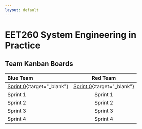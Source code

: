 ```yaml
---
layout: default
---
```


# EET260 System Engineering in Practice

## Team Kanban Boards

| Blue Team      | Red Team     | 
| :------------- | :----------: |
|  [Sprint 0](https://trello.com/b/Qddf0TNq){:target="_blank"}      | [Sprint 0](https://trello.com/b/29Xz63yo){:target="_blank"}     |
|  Sprint 1      | Sprint 1     |
|  Sprint 2      | Sprint 2     |
|  Sprint 3      | Sprint 3     |
|  Sprint 4      | Sprint 4     |